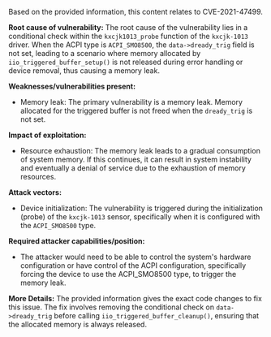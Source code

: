 Based on the provided information, this content relates to CVE-2021-47499.

**Root cause of vulnerability:**
The root cause of the vulnerability lies in a conditional check within the `kxcjk1013_probe` function of the `kxcjk-1013` driver. When the ACPI type is `ACPI_SMO8500`, the `data->dready_trig` field is not set, leading to a scenario where memory allocated by `iio_triggered_buffer_setup()` is not released during error handling or device removal, thus causing a memory leak.

**Weaknesses/vulnerabilities present:**
- Memory leak: The primary vulnerability is a memory leak. Memory allocated for the triggered buffer is not freed when the `dready_trig` is not set.

**Impact of exploitation:**
- Resource exhaustion: The memory leak leads to a gradual consumption of system memory. If this continues, it can result in system instability and eventually a denial of service due to the exhaustion of memory resources.

**Attack vectors:**
- Device initialization: The vulnerability is triggered during the initialization (probe) of the `kxcjk-1013` sensor, specifically when it is configured with the `ACPI_SMO8500` type.

**Required attacker capabilities/position:**
- The attacker would need to be able to control the system's hardware configuration or have control of the ACPI configuration, specifically forcing the device to use the ACPI\_SMO8500 type, to trigger the memory leak.

**More Details:**
The provided information gives the exact code changes to fix this issue. The fix involves removing the conditional check on `data->dready_trig` before calling `iio_triggered_buffer_cleanup()`, ensuring that the allocated memory is always released.